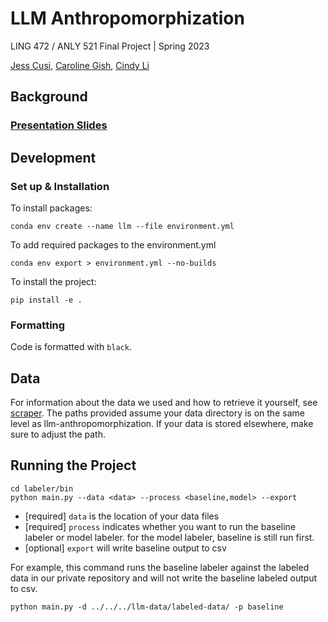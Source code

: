 # LLM Anthropomorphization

LING 472 / ANLY 521 Final Project | Spring 2023

[Jess Cusi](https://github.com/jessicacusi), [Caroline Gish](https://github.com/cngish98), [Cindy Li](https://github.com/cjlicjli)

## Background

### [Presentation Slides](https://docs.google.com/presentation/d/1ZHLGu2YBoXJVcdEjcOy1eXtJxd5EY-3f_f3NjuFypEo/edit?usp=sharing)

## Development

### Set up & Installation

To install packages:

```commandline
conda env create --name llm --file environment.yml 
```

To add required packages to the environment.yml

```commandline
conda env export > environment.yml --no-builds
```

To install the project:

```
pip install -e .
```

### Formatting

Code is formatted with `black`.

## Data

For information about the data we used and how to retrieve it yourself, see [scraper](/scraper). The paths provided
assume your data directory is on the same level as llm-anthropomorphization. If your data is stored elsewhere, make sure
to adjust the path.

## Running the Project

```commandline
cd labeler/bin
python main.py --data <data> --process <baseline,model> --export
```

- [required] `data` is the location of your data files
- [required] `process` indicates whether you want to run the baseline labeler or model labeler. for the model labeler,
  baseline is
  still run first.
- [optional] `export` will write baseline output to csv

For example, this command runs the baseline labeler against the labeled data in our private repository and will not
write the baseline labeled output to csv.

```commandline
python main.py -d ../../../llm-data/labeled-data/ -p baseline
```
